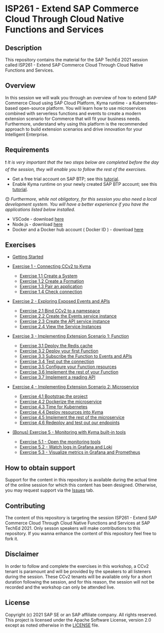 # ISP261 - Extend SAP Commerce Cloud Through Cloud Native Functions and Services

## Description

This repository contains the material for the SAP TechEd 2021 session called ISP261 - Extend SAP Commerce Cloud Through Cloud Native Functions and Services.

## Overview

In this session we will walk you through an overview of how to extend SAP Commerce Cloud using SAP Cloud Platform, Kyma runtime - a Kubernetes-based open-source platform. You will learn how to use microservices combined with serverless functions and events to create a modern extension scenario for Commerce that will fit your business needs. Furthermore, understand why using this platform is the recommended approach to build extension scenarios and drive innovation for your Intelligent Enterprise.

## Requirements

❗ _It is very important that the two steps below are completed before the day of the session, they will enable you to follow the rest of the exercises._

- Get a free trial account on SAP BTP; see this [tutorial](https://developers.sap.com/tutorials/hcp-create-trial-account.html).
- Enable Kyma runtime on your newly created SAP BTP account; see this [tutorial](https://developers.sap.com/tutorials/cp-kyma-getting-started.html).

😊 _Furthermore, while not obligatory, for this session you also need a local development system. You will have a better experience if you have the applications listed below installed._

- VSCode - download [here](https://code.visualstudio.com/)
- Node.js - download [here](https://nodejs.org/en/download/)
- Docker and a Docker hub account ( Docker ID ) - download [here](https://www.docker.com/products/docker-desktop)

## Exercises

- [Getting Started](exercises/ex0/)
- [Exercise 1 - Connecting CCv2 to Kyma](exercises/ex1/)

  - [Exercise 1.1 Create a System](exercises/ex1#exercise-11-create-a-system)
  - [Exercise 1.2 Create a Formation](exercises/ex1#exercise-12-create-a-formation)
  - [Exercise 1.3 Pair an application](exercises/ex1#exercise-13-pair-an-application)
  - [Exercise 1.4 Check connection](exercises/ex1#exercise-14-check-connection)

- [Exercise 2 - Exploring Exposed Events and APIs](exercises/ex2/)

  - [Exercise 2.1 Bind CCv2 to a namespace](exercises/ex2#exercise-21-bind-ccv2-to-a-namespace)
  - [Exercise 2.2 Create the Events service instance](exercises/ex2#exercise-22-create-the-events-service-instance)
  - [Exercise 2.3 Create the API service instance](exercises/ex2#exercise-23-create-the-api-service-instance)
  - [Exercise 2.4 View the Service Instances](exercises/ex2#exercise-24-view-the-service-instances)

- [Exercise 3 - Implementing Extension Scenario 1: Function](exercises/ex3/)

  - [Exercise 3.1 Deploy the Redis cache](exercises/ex3#exercise-31-deploy-the-redis-cache)
  - [Exercise 3.2 Deploy your first Function](exercises/ex3#exercise-32-deploy-your-first-function)
  - [Exercise 3.3 Subscribe the Function to Events and APIs](exercises/ex3#exercise-33-subscribe-the-function-to-events-and-apis)
  - [Exercise 3.4 Test out the connection](exercises/ex3#exercise-34-test-out-the-connection)
  - [Exercise 3.5 Configure your Function resources](exercises/ex3#exercise-35-configure-your-function-resources)
  - [Exercise 3.6 Implement the rest of your Function](exercises/ex3#exercise-36-implement-the-rest-of-your-function)
  - [Exercise 3.7 Implement a reading API](exercises/ex3#exercise-37-implement-a-reading-api)

- [Exercise 4 - Implementing Extension Scenario 2: Microservice](exercises/ex4/)

  - [Exercise 4.1 Bootstrap the project](exercises/ex4#exercise-41-bootstrap-the-project)
  - [Exercise 4.2 Dockerize the microservice](exercises/ex4#exercise-42-dockerize-the-microservice)
  - [Exercise 4.3 Time for Kubernetes](exercises/ex4#exercise-43-time-for-kubernetes)
  - [Exercise 4.4 Deploy resources into Kyma](exercises/ex4#exercise-44-deploy-resources-into-kyma)
  - [Exercise 4.5 Implement the rest of the microservice](exercises/ex4#exercise-45-implement-the-rest-of-the-microservice)
  - [Exercise 4.6 Redeploy and test out our endpoints](exercises/ex4#exercise-46-redeploy-and-test-our-endpoints)

- [(Bonus) Exercise 5 - Monitoring with Kyma built-in tools](exercises/ex5/)
  - [Exercise 5.1 - Open the monitoring tools](exercises/ex5#exercise-51-open-the-monitoring-tools)
  - [Exercise 5.2 - Watch logs in Grafana and Loki](exercises/ex5#exercise-52-watch-logs-in-grafana-and-loki)
  - [Exercise 5.3 - Visualize metrics in Grafana and Prometheus](exercises/ex5#exercise-53-visualize-metrics-in-grafana-and-prometheus)

## How to obtain support

Support for the content in this repository is available during the actual time of the online session for which this content has been designed. Otherwise, you may request support via the [Issues](../../issues) tab.

## Contributing

The content of this repository is targeting the session ISP261 - Extend SAP Commerce Cloud Through Cloud Native Functions and Services at SAP TechEd 2021. Only sesson speakers will make contributions to this repository. If you wanna enhance the content of this repository feel free to fork it.

## Disclaimer

In order to follow and complete the exercises in this workshop, a CCv2 tenant is paramount and will be provided by the speakers to all listeners during the session. These CCv2 tenants will be available only for a short duration following the session, and for this reason, the session will not be recorded and the workshop can only be attended live.

## License

Copyright (c) 2021 SAP SE or an SAP affiliate company. All rights reserved. This project is licensed under the Apache Software License, version 2.0 except as noted otherwise in the [LICENSE](LICENSES/Apache-2.0.txt) file.
